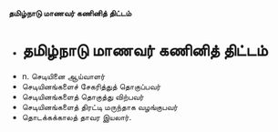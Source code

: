 **தமிழ்நாடு மாணவர் கணினித் திட்டம்**
- # தமிழ்நாடு மாணவர் கணினித் திட்டம்
- n. செடியினை ஆய்வாளர்
- செடியினங்களைச் சேகரித்துத் தொகுப்பவர்
- செடியினங்களைத் தொகுத்து விற்பவர்
- செடியினங்களைத் திரட்டி மருந்தாக வழங்குபவர்
- தொடக்கக்காலத் தாவர இயலார்.

